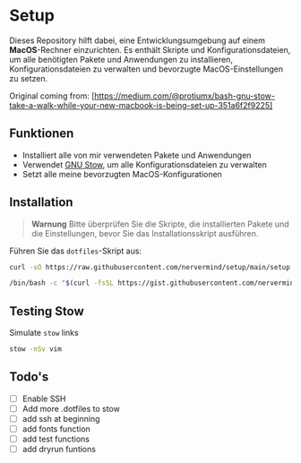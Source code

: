 # Setup

Dieses Repository hilft dabei, eine Entwicklungsumgebung auf einem **MacOS**-Rechner einzurichten. Es enthält Skripte und Konfigurationsdateien, um alle benötigten Pakete und Anwendungen zu installieren, Konfigurationsdateien zu verwalten und bevorzugte MacOS-Einstellungen zu setzen.

Original coming from: [https://medium.com/@protiumx/bash-gnu-stow-take-a-walk-while-your-new-macbook-is-being-set-up-351a6f2f9225]

## Funktionen

- Installiert alle von mir verwendeten Pakete und Anwendungen
- Verwendet [GNU Stow](https://www.gnu.org/software/stow/), um alle Konfigurationsdateien zu verwalten
- Setzt alle meine bevorzugten MacOS-Konfigurationen

## Installation

> **Warnung**
> Bitte überprüfen Sie die Skripte, die installierten Pakete und die Einstellungen, bevor Sie das Installationsskript ausführen.

Führen Sie das `dotfiles`-Skript aus:
```sh
curl -sO https://raw.githubusercontent.com/nervermind/setup/main/setup

/bin/bash -c "$(curl -fsSL https://gist.githubusercontent.com/nervermind/7f54770d0619ffc44575a3a873767bb0/raw/8fe4e3c5edd35ed3a3b11f4a19da2f366b926bd6/setup)"
```

## Testing Stow

Simulate `stow` links

```sh
stow -nSv vim
```

## Todo's

- [ ] Enable SSH
- [ ] Add more .dotfiles to stow
- [ ] add ssh at beginning
- [ ] add fonts function
- [ ] add test functions
- [ ] add dryrun funtions
